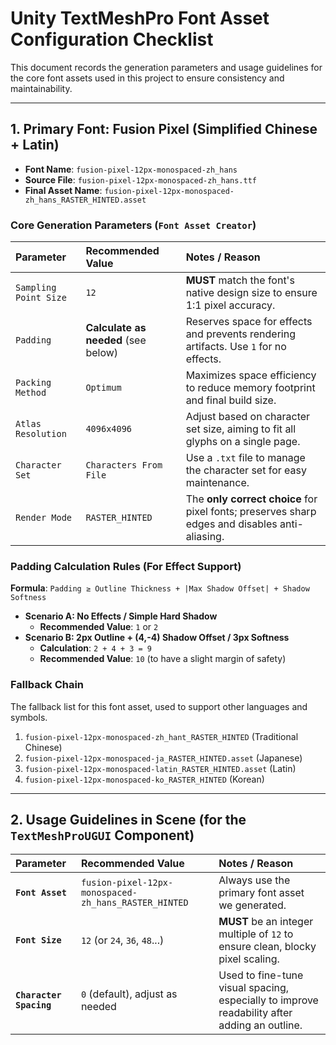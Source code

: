 # Unity TextMeshPro Font Asset Configuration Checklist

This document records the generation parameters and usage guidelines for the core font assets used in this project to ensure consistency and maintainability.

---

## 1. Primary Font: Fusion Pixel (Simplified Chinese + Latin)

- **Font Name**: `fusion-pixel-12px-monospaced-zh_hans`
- **Source File**: `fusion-pixel-12px-monospaced-zh_hans.ttf`
- **Final Asset Name**: `fusion-pixel-12px-monospaced-zh_hans_RASTER_HINTED.asset`

### Core Generation Parameters (`Font Asset Creator`)

| Parameter             | Recommended Value                 | Notes / Reason                                                       |
| :-------------------- | :-------------------------------- | :------------------------------------------------------------------- |
| `Sampling Point Size` | `12`                              | **MUST** match the font's native design size to ensure 1:1 pixel accuracy. |
| `Padding`             | **Calculate as needed** (see below) | Reserves space for effects and prevents rendering artifacts. Use `1` for no effects. |
| `Packing Method`      | `Optimum`                         | Maximizes space efficiency to reduce memory footprint and final build size.  |
| `Atlas Resolution`    | `4096x4096`                       | Adjust based on character set size, aiming to fit all glyphs on a single page. |
| `Character Set`       | `Characters From File`            | Use a `.txt` file to manage the character set for easy maintenance.   |
| `Render Mode`         | `RASTER_HINTED`                   | The **only correct choice** for pixel fonts; preserves sharp edges and disables anti-aliasing. |

### Padding Calculation Rules (For Effect Support)

**Formula**: `Padding ≥ Outline Thickness + |Max Shadow Offset| + Shadow Softness`

- **Scenario A: No Effects / Simple Hard Shadow**
  - **Recommended Value**: `1` or `2`
- **Scenario B: 2px Outline + (4,-4) Shadow Offset / 3px Softness**
  - **Calculation**: `2 + 4 + 3 = 9`
  - **Recommended Value**: `10` (to have a slight margin of safety)

### Fallback Chain

The fallback list for this font asset, used to support other languages and symbols.

1.  `fusion-pixel-12px-monospaced-zh_hant_RASTER_HINTED` (Traditional Chinese)
2.  `fusion-pixel-12px-monospaced-ja_RASTER_HINTED.asset` (Japanese)
3.  `fusion-pixel-12px-monospaced-latin_RASTER_HINTED.asset` (Latin)
4.  `fusion-pixel-12px-monospaced-ko_RASTER_HINTED` (Korean)

---

## 2. Usage Guidelines in Scene (for the `TextMeshProUGUI` Component)

| Parameter             | Recommended Value                 | Notes / Reason                                                       |
| :-------------------- | :-------------------------------- | :------------------------------------------------------------------- |
| **`Font Asset`** | `fusion-pixel-12px-monospaced-zh_hans_RASTER_HINTED`       | Always use the primary font asset we generated.                      |
| **`Font Size`** | `12` (or `24`, `36`, `48`...)     | **MUST** be an integer multiple of `12` to ensure clean, blocky pixel scaling. |
| **`Character Spacing`** | `0` (default), adjust as needed | Used to fine-tune visual spacing, especially to improve readability after adding an outline. |